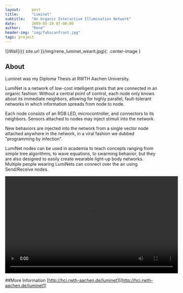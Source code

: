 ```yaml
---
layout:     post
title:      "Luminet"
subtitle:   "An Organic Interactive Illumination Network"
date:       2009-05-20 07:00:00
author:     "René"
header-img: "img/fabscanfront.jpg"
tags: project
---
```

![iWall]({{ site.url }}/img/rene_luminet_wearit.jpg){: .center-image }

## About

Luminet was my Diploma Thesis at RWTH Aachen University.

LumiNet is a network of low-cost intelligent pixels that are connected in an organic fashion: Without a central point of control, each node only knows about its immediate neighbors, allowing for highly parallel, fault-tolerant networks in which information spreads from node to node.

Each node consists of an RGB LED, microcontroller, and connectors to its neighbors. Sensors attached to nodes may inject stimuli into the network.

New behaviors are injected into the network from a single vector node attached anywhere in the network, in a viral fashion we dubbed "programming by infection".

LumiNet nodes can be used in academia to teach concepts ranging from simple tree algorithms, to wave equations, to swarming behavior, but they are also designed to easily create wearable light-up body networks. Multiple people wearing LumiNets can connect over the air using Send/Receive nodes.

<div class="videoWrapper">
<video  width="560" height="315" controls="controls" autoplay="autoplay"><br />
    <source src="http://hci.rwth-aachen.de/~bohne/LumiNet-BM08_640480.mp4" type="video/mp4" /><br />
    This browser is not compatible with HTML 5... <a href="http://hci.rwth-aachen.de/videos/robOLED/robOLEDMakingOf.mp4">download video</a><br />
</video>
</div>

##More Information
[http://hci.rwth-aachen.de/luminet1](http://hci.rwth-aachen.de/luminet1)
